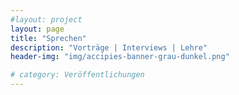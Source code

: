 ```yaml
---
#layout: project
layout: page
title: "Sprechen"
description: "Vorträge | Interviews | Lehre"
header-img: "img/accipies-banner-grau-dunkel.png"

# category: Veröffentlichungen
---
```



